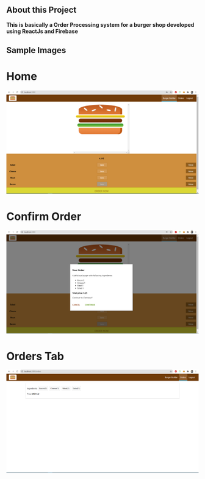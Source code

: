 ## About this Project

**This is basically a Order Processing system for a burger shop developed using ReactJs and Firebase**

## Sample Images

# Home

<img src="./img/home.png" alt="img"/>

# Confirm Order

<img src="./img/confirm.png" alt="img"/>

# Orders Tab

<img src="./img/orders.png" alt="img"/>
